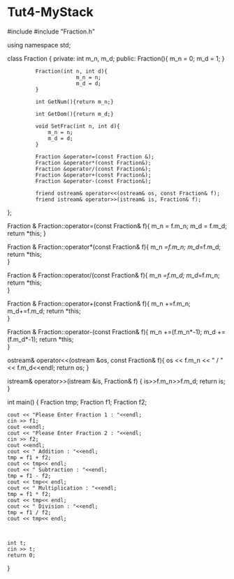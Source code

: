# Tut4-MyStack

#include <iostream>
#include "Fraction.h"

using namespace std;

class Fraction 
{
      private:
              int m_n, m_d;
      public:
             Fraction(){
                       m_n = 0;
                       m_d = 1;
             }
             
             Fraction(int n, int d){
                          m_n = n;
                          m_d = d;
             }
             
             int GetNum(){return m_n;}
             
             int GetDom(){return m_d;}
             
             void SetFrac(int n, int d){
                 m_n = n;
                 m_d = d;
             }
             
             Fraction &operator=(const Fraction &);
             Fraction &operator*(const Fraction&);
             Fraction &operator/(const Fraction&);
             Fraction &operator+(const Fraction&);
             Fraction &operator-(const Fraction&);
             
             friend ostream& operator<<(ostream& os, const Fraction& f);
             friend istream& operator>>(istream& is, Fraction& f);
             
             
};

Fraction & Fraction::operator=(const Fraction& f){
         m_n = f.m_n;
         m_d = f.m_d;
         return *this;
}

Fraction & Fraction::operator*(const Fraction& f){
         m_n *=f.m_n;
         m_d*=f.m_d;
         return *this;         
}

Fraction & Fraction::operator/(const Fraction& f){
         m_n *=f.m_d;
         m_d*=f.m_n;
         return *this;         
}

Fraction & Fraction::operator+(const Fraction& f){
         m_n +=f.m_n;
         m_d+=f.m_d;
         return *this;         
}

Fraction & Fraction::operator-(const Fraction& f){
         m_n +=(f.m_n*-1); 
         m_d +=(f.m_d*-1);
         return *this;         
}
 
ostream& operator<<(ostream &os, const Fraction& f){
         os << f.m_n << " / " << f.m_d<<endl;
         return os;
}

istream& operator>>(istream &is, Fraction& f) {
         is>>f.m_n>>f.m_d;
         return is;
}


         

int main()
{
    Fraction tmp;
    Fraction f1;
    Fraction f2;
    
    cout << "Please Enter Fraction 1 : "<<endl;
    cin >> f1;
    cout <<endl;
    cout << "Please Enter Fraction 2 : "<<endl;
    cin >> f2;
    cout <<endl;
    cout << " Addition : "<<endl;
    tmp = f1 + f2;
    cout << tmp<< endl;
    cout << " Subtraction : "<<endl;
    tmp = f1 - f2;
    cout << tmp<< endl;
    cout << " Multiplication : "<<endl;
    tmp = f1 * f2;
    cout << tmp<< endl;
    cout << " Division : "<<endl;
    tmp = f1 / f2;
    cout << tmp<< endl;
    
    
    
    int t;
    cin >> t;
    return 0;
}








 

















 
                 
                          
